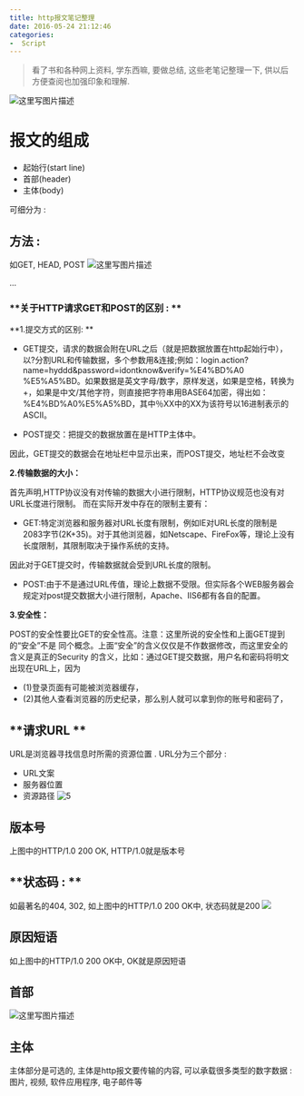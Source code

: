```yaml
---
title: http报文笔记整理
date: 2016-05-24 21:12:46
categories:
-  Script
---
```


> 看了书和各种网上资料, 学东西嘛, 要做总结, 这些老笔记整理一下, 供以后方便查阅也加强印象和理解.

![这里写图片描述](http://img.blog.csdn.net/20170830060728031?watermark/2/text/aHR0cDovL2Jsb2cuY3Nkbi5uZXQvbm9zaXg=/font/5a6L5L2T/fontsize/400/fill/I0JBQkFCMA==/dissolve/70/gravity/SouthEast)
# **报文的组成**


- 起始行(start line)
- 首部(header)
- 主体(body)

可细分为 : 

## **方法** : 
如GET, HEAD, POST
![这里写图片描述](http://img.blog.csdn.net/20170830061634966?watermark/2/text/aHR0cDovL2Jsb2cuY3Nkbi5uZXQvbm9zaXg=/font/5a6L5L2T/fontsize/400/fill/I0JBQkFCMA==/dissolve/70/gravity/SouthEast)


... <!-- more -->

### **关于HTTP请求GET和POST的区别 : **

**1.提交方式的区别: **


- GET提交，请求的数据会附在URL之后（就是把数据放置在http起始行中），以?分割URL和传输数据，多个参数用&连接;例如：login.action?name=hyddd&password=idontknow&verify=%E4%BD%A0 %E5%A5%BD。如果数据是英文字母/数字，原样发送，如果是空格，转换为+，如果是中文/其他字符，则直接把字符串用BASE64加密，得出如： %E4%BD%A0%E5%A5%BD，其中％XX中的XX为该符号以16进制表示的ASCII。

- POST提交：把提交的数据放置在是HTTP主体中。

因此，GET提交的数据会在地址栏中显示出来，而POST提交，地址栏不会改变


**2.传输数据的大小：**

首先声明,HTTP协议没有对传输的数据大小进行限制，HTTP协议规范也没有对URL长度进行限制。 而在实际开发中存在的限制主要有：

- GET:特定浏览器和服务器对URL长度有限制，例如IE对URL长度的限制是2083字节(2K+35)。对于其他浏览器，如Netscape、FireFox等，理论上没有长度限制，其限制取决于操作系统的支持。

因此对于GET提交时，传输数据就会受到URL长度的限制。

- POST:由于不是通过URL传值，理论上数据不受限。但实际各个WEB服务器会规定对post提交数据大小进行限制，Apache、IIS6都有各自的配置。

 

**3.安全性：**

POST的安全性要比GET的安全性高。注意：这里所说的安全性和上面GET提到的“安全”不是
同个概念。上面“安全”的含义仅仅是不作数据修改，而这里安全的含义是真正的Security
的含义，比如：通过GET提交数据，用户名和密码将明文出现在URL上，因为

- (1)登录页面有可能被浏览器缓存， 
- (2)其他人查看浏览器的历史纪录，那么别人就可以拿到你的账号和密码了，



## **请求URL **
URL是浏览器寻找信息时所需的资源位置 .
URL分为三个部分 : 

- URL文案
- 服务器位置
- 资源路径
![5](http://img.blog.csdn.net/20170830063116038?watermark/2/text/aHR0cDovL2Jsb2cuY3Nkbi5uZXQvbm9zaXg=/font/5a6L5L2T/fontsize/400/fill/I0JBQkFCMA==/dissolve/70/gravity/SouthEast)
 
## **版本号**
上图中的HTTP/1.0 200 OK, HTTP/1.0就是版本号

## **状态码 : **
如最著名的404, 302, 如上图中的HTTP/1.0 200 OK中, 状态码就是200
  ![](http://img.blog.csdn.net/20170830061832111?watermark/2/text/aHR0cDovL2Jsb2cuY3Nkbi5uZXQvbm9zaXg=/font/5a6L5L2T/fontsize/400/fill/I0JBQkFCMA==/dissolve/70/gravity/SouthEast)
  
## **原因短语**
 如上图中的HTTP/1.0 200 OK中, OK就是原因短语
 
## **首部**
![这里写图片描述](http://img.blog.csdn.net/20170830062551108?watermark/2/text/aHR0cDovL2Jsb2cuY3Nkbi5uZXQvbm9zaXg=/font/5a6L5L2T/fontsize/400/fill/I0JBQkFCMA==/dissolve/70/gravity/SouthEast)

## **主体**
主体部分是可选的, 主体是http报文要传输的内容, 可以承载很多类型的数字数据 : 图片, 视频, 软件应用程序, 电子邮件等

